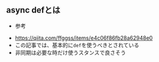 ## async defとは
* 参考
 - https://qiita.com/ffggss/items/e4c06f86fb28a62948e0
  - この記事では、基本的に`def`を使うべきとされている
  - 非同期は必要な時だけ使うスタンスで良さそう

  
